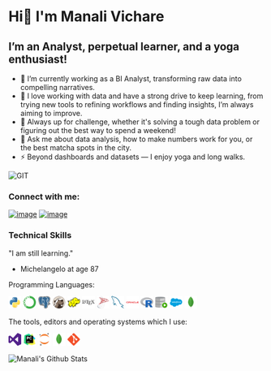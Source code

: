 
# Hi👋 I'm Manali Vichare


## I’m an Analyst, perpetual learner, and a yoga enthusiast! ##

- 🔭 I’m currently working as a BI Analyst, transforming raw data into compelling narratives.
- 🌱 I love working with data and have a strong drive to keep learning, from trying new tools to refining workflows and finding insights, I’m always aiming to improve.
- 🤔 Always up for challenge, whether it's solving a tough data problem or figuring out the best way to spend a weekend!
- 💬 Ask me about data analysis, how to make numbers work for you, or the best matcha spots in the city.
- ⚡ Beyond dashboards and datasets —  I enjoy yoga and long walks.


![GIT](https://github.com/user-attachments/assets/b2a1e44e-9ec7-4c82-a108-006536adbb66)


### Connect with me:


<!-- [![LinkedIn](https://img.shields.io/badge/-LinkedIn-05122A?style=flat&logo=linkedin)](https://www.linkedin.com/in/manali-vichare//)&nbsp; -->

[![image](https://img.shields.io/badge/LinkedIn-0077B5?style=for-the-badge&logo=linkedin&logoColor=white)](https://www.linkedin.com/in/manali-vichare/)
[![image](https://img.shields.io/badge/Gmail-D14836?style=for-the-badge&logo=gmail&logoColor=white)](mailto:manalivichare1998@gmail.com)


### Technical Skills
"I am still learning." 
- Michelangelo at age 87 

Programming Languages:

<code><img height="25" src="https://raw.githubusercontent.com/devicons/devicon/master/icons/python/python-original.svg"></code>
<code><img height="25" src="https://raw.githubusercontent.com/devicons/devicon/master/icons/anaconda/anaconda-original.svg"></code>
<code><img height="25" src="https://raw.githubusercontent.com/devicons/devicon/master/icons/postgresql/postgresql-original.svg"></code>
<code><img height="25" src="https://raw.githubusercontent.com/devicons/devicon/master/icons/dbeaver/dbeaver-original.svg"></code>
<code><img height="25" src="https://raw.githubusercontent.com/devicons/devicon/master/icons/hadoop/hadoop-original.svg"></code>
<code><img height="25" src="https://raw.githubusercontent.com/devicons/devicon/master/icons/latex/latex-original.svg"></code>
<code><img height="25" src="https://raw.githubusercontent.com/devicons/devicon/master/icons/microsoftsqlserver/microsoftsqlserver-original.svg"></code>
<code><img height="25" src="https://raw.githubusercontent.com/devicons/devicon/master/icons/mysql/mysql-original.svg"></code>
<code><img height="25" src="https://raw.githubusercontent.com/devicons/devicon/master/icons/oracle/oracle-original.svg"></code>
<code><img height="25" src="https://raw.githubusercontent.com/devicons/devicon/master/icons/r/r-original.svg"></code>
<code><img height="25" src="https://raw.githubusercontent.com/devicons/devicon/master/icons/sqldeveloper/sqldeveloper-original.svg"></code>
<code><img height="25" src="https://raw.githubusercontent.com/devicons/devicon/master/icons/salesforce/salesforce-original.svg"></code>
<code><img height="25" src="https://raw.githubusercontent.com/devicons/devicon/master/icons/mongodb/mongodb-original.svg"></code>


The tools, editors and operating systems which I use:

<code><img height="25" src="https://raw.githubusercontent.com/devicons/devicon/master/icons/visualstudio/visualstudio-plain.svg"></code>
<code><img height="25" src="https://raw.githubusercontent.com/devicons/devicon/master/icons/pycharm/pycharm-original.svg"></code>
<code><img height="25" src="https://raw.githubusercontent.com/devicons/devicon/master/icons/jupyter/jupyter-original.svg"></code>
<code><img height="25" src="https://raw.githubusercontent.com/devicons/devicon/master/icons/mongodb/mongodb-original.svg"></code>
<code><img height="25" src="https://raw.githubusercontent.com/devicons/devicon/master/icons/git/git-original.svg"></code>



<img align="left" alt="Manali's Github Stats" src="https://github-readme-stats.vercel.app/api?username=Manali-Vichare&show_icons=true&hide_border=true&theme=radical" />




<!---
manali-vichare/manali-vichare is a ✨ special ✨ repository because its `README.md` (this file) appears on your GitHub profile.
You can click the Preview link to take a look at your changes.
--->

